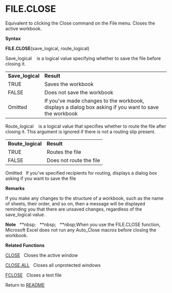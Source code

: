 # FILE.CLOSE

Equivalent to clicking the Close command on the File menu. Closes the
active workbook.

**Syntax**

**FILE.CLOSE**(save\_logical, route\_logical)

Save\_logical&nbsp;&nbsp;&nbsp;&nbsp;is a logical value specifying
whether to save the file before closing it.

|                   |                                                                                                       |
| ----------------- | ----------------------------------------------------------------------------------------------------- |
| **Save\_logical** | **Result**                                                                                            |
| TRUE              | Saves the workbook                                                                                    |
| FALSE             | Does not save the workbook                                                                            |
| Omitted           | If you've made changes to the workbook, displays a dialog box asking if you want to save the workbook |

Route\_logical&nbsp;&nbsp;&nbsp;&nbsp;is a logical value that specifies
whether to route the file after closing it. This argument is ignored if
there is not a routing slip present.

|                    |                         |
| ------------------ | ----------------------- |
| **Route\_logical** | **Result**              |
| TRUE               | Routes the file         |
| FALSE              | Does not route the file |

Omitted&nbsp;&nbsp;&nbsp;If you've specified recipients for routing,
displays a dialog box asking if you want to save the file

**Remarks**

If you make any changes to the structure of a workbook, such as the name
of sheets, their order, and so on, then a message will be displayed
reminding you that there are unsaved changes, regardless of the
save\_logical value.

**Note**&nbsp;&nbsp;&nbsp;**nbsp;&nbsp;&nbsp;&nbsp;**nbsp;&nbsp;&nbsp;&nbsp;**nbsp;When you use the FILE.CLOSE function,
Microsoft Excel does not run any Auto\_Close macros before closing the
workbook.

**Related Functions**

[CLOSE](CLOSE.md)&nbsp;&nbsp;&nbsp;Closes the active window

[CLOSE.ALL](CLOSE.ALL.md)&nbsp;&nbsp;&nbsp;Closes all unprotected windows

[FCLOSE](FCLOSE.md)&nbsp;&nbsp;&nbsp;Closes a text file



Return to [README](README.md)

